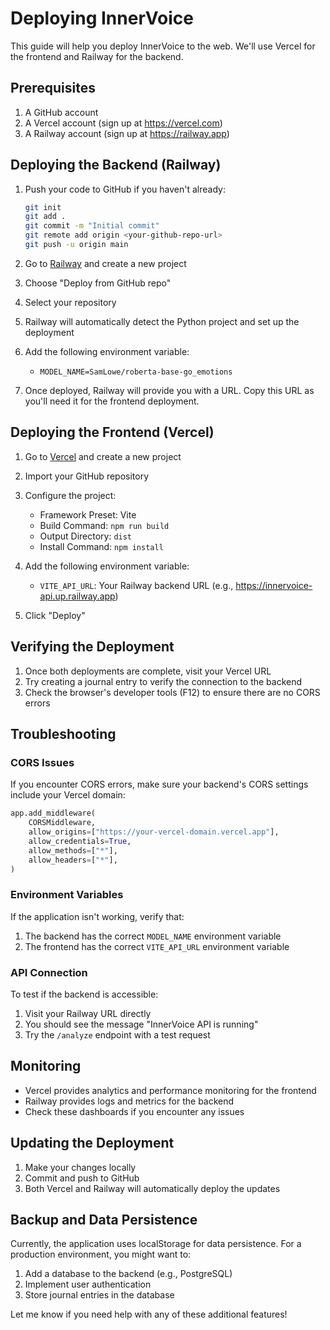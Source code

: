 # Deploying InnerVoice

This guide will help you deploy InnerVoice to the web. We'll use Vercel for the frontend and Railway for the backend.

## Prerequisites

1. A GitHub account
2. A Vercel account (sign up at https://vercel.com)
3. A Railway account (sign up at https://railway.app)

## Deploying the Backend (Railway)

1. Push your code to GitHub if you haven't already:
   ```bash
   git init
   git add .
   git commit -m "Initial commit"
   git remote add origin <your-github-repo-url>
   git push -u origin main
   ```

2. Go to [Railway](https://railway.app) and create a new project
3. Choose "Deploy from GitHub repo"
4. Select your repository
5. Railway will automatically detect the Python project and set up the deployment
6. Add the following environment variable:
   - `MODEL_NAME=SamLowe/roberta-base-go_emotions`

7. Once deployed, Railway will provide you with a URL. Copy this URL as you'll need it for the frontend deployment.

## Deploying the Frontend (Vercel)

1. Go to [Vercel](https://vercel.com) and create a new project
2. Import your GitHub repository
3. Configure the project:
   - Framework Preset: Vite
   - Build Command: `npm run build`
   - Output Directory: `dist`
   - Install Command: `npm install`

4. Add the following environment variable:
   - `VITE_API_URL`: Your Railway backend URL (e.g., https://innervoice-api.up.railway.app)

5. Click "Deploy"

## Verifying the Deployment

1. Once both deployments are complete, visit your Vercel URL
2. Try creating a journal entry to verify the connection to the backend
3. Check the browser's developer tools (F12) to ensure there are no CORS errors

## Troubleshooting

### CORS Issues
If you encounter CORS errors, make sure your backend's CORS settings include your Vercel domain:

```python
app.add_middleware(
    CORSMiddleware,
    allow_origins=["https://your-vercel-domain.vercel.app"],
    allow_credentials=True,
    allow_methods=["*"],
    allow_headers=["*"],
)
```

### Environment Variables
If the application isn't working, verify that:
1. The backend has the correct `MODEL_NAME` environment variable
2. The frontend has the correct `VITE_API_URL` environment variable

### API Connection
To test if the backend is accessible:
1. Visit your Railway URL directly
2. You should see the message "InnerVoice API is running"
3. Try the `/analyze` endpoint with a test request

## Monitoring

- Vercel provides analytics and performance monitoring for the frontend
- Railway provides logs and metrics for the backend
- Check these dashboards if you encounter any issues

## Updating the Deployment

1. Make your changes locally
2. Commit and push to GitHub
3. Both Vercel and Railway will automatically deploy the updates

## Backup and Data Persistence

Currently, the application uses localStorage for data persistence. For a production environment, you might want to:
1. Add a database to the backend (e.g., PostgreSQL)
2. Implement user authentication
3. Store journal entries in the database

Let me know if you need help with any of these additional features! 